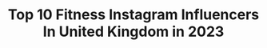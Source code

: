 ---
title: Top 10 Fitness Instagram Influencers In United Kingdom in 2023
description: >-
  Find top fitness Instagram influencers in United Kingdom in 2023. Most popular hashtags: #ootd #autumn #gifted.
platform: Instagram
hits: 1423
text_top: Discover the top-rated Instagram influencers on inBeat.
text_bottom: Our database aggregates 1423 Instagram influencers like this in United Kingdom for you to connect with.
profiles:
  - username: "martin___w"
    fullname: >-
      𝕄𝔸ℝ𝕋.
    bio: >-
      LIFESTYLE • MENSWEAR • FITNESS • AVIATION 📍LONDON + SURREY • UK. 🙃 DON’T BE FOOLED BY THE MOODY EXTERIOR.
    location: "United Kingdom"
    followers: 5367
    engagement: 1707
    commentsToLikes: 0.180400
    id: ck8tbql71wq770j78xaxglb8r
    verified: false
    hashtags: "#summer, #ootd, #gay, #weekend"
  - username: "ncesmel"
    fullname: >-
      Nadia Chrystie
    bio: >-
      Lawyer | Traveler Fashion • Fitness • Lifestyle 📍London 🇬🇧 💌 Email for collabs
    location: "United Kingdom"
    followers: 8787
    engagement: 1379
    commentsToLikes: 0.097271
    id: ck6uao8pb4olx0j71vi08ssyg
    verified: false
    hashtags: "#sponsored, #boatday, #ig, #hiltonlakecomo"
  - username: "aycaakyol25"
    fullname: >-
      🇹🇷🧿 ᐃ𝓨ç𝛼 🧿🇹🇷
    bio: >-
      🖤@saintsblanc Ayca15 %% ⠀ 🏋🏽‍♀️ Fitness Girl • DM for collaborations 💌⠀ 🏘 Estate Agent
    location: "United Kingdom"
    followers: 8145
    engagement: 1310
    commentsToLikes: 0.133645
    id: ckap4w2dg95640i78chx7qrfe
    verified: false
    hashtags: "#gifted"
  - username: "kiirawrr"
    fullname: >-
      kiran🌻
    bio: >-
      🏋🏻‍♀️ @kiirawrr.fitness
    location: "United Kingdom"
    followers: 10597
    engagement: 1229
    commentsToLikes: 0.187442
    id: ck8t0yj9btt2t0j784vcd6o7y
    verified: false
    hashtags: "#fabletics, #nhssweatyselfie, #fableticsuk, #thrillerlive"
  - username: "alexberesfordtv"
    fullname: >-
      A L E X   B E R E S F O R D
    bio: >-
      TV Presenter forecasting fitness and fronts! Currently studying to be a PT in my spare time💪🏽 Fitness Account: @thegymforecast
    location: "United Kingdom"
    followers: 66145
    engagement: 668
    commentsToLikes: 0.043321
    id: ck5q6pn33ydvi0i11uzno29l2
    verified: true
    hashtags: "#theroadto40, #allaroundbritain, #blessed, #blackhistorymonth"
  - username: "here.is.h"
    fullname: >-
      H Opris
    bio: >-
      📍 London 🇬🇧 Menswear | Fitness | Travel
    location: "United Kingdom"
    followers: 21440
    engagement: 1450
    commentsToLikes: 0.056170
    id: ckaov49if2zdm0i78mi44mj2t
    verified: false
    hashtags: "#mensfashion, #upperbody, #workoutmotivation, #menshairstyle"
  - username: "adriannajj"
    fullname: >-
      Adrian Naj
    bio: >-
      20 🧜🏽‍♂️ CAE 2020 Pilot 🛩⁣ Life and Fitness Journey 🌱 literally living the dreams that I had when I was 13 ☁️
    location: "United Kingdom"
    followers: 38582
    engagement: 805
    commentsToLikes: 0.043075
    id: ck9wdoap4gi3b0j78tm8e5led
    verified: false
    hashtags: ""
  - username: "nikkigraceb"
    fullname: >-
      Nikki Grace 👽
    bio: >-
      🌱🇬🇧 •Fitness, food, well-being and adventure• •T1D•Plantbased• NIKKIG20 for 20% off @lornajaneactive ⬇️
    location: "United Kingdom"
    followers: 42983
    engagement: 581
    commentsToLikes: 0.062789
    id: ck8tdisx33hbr0j78w5kipwh8
    verified: false
    hashtags: "#healthandfitness, #girlswhosquat, #vegangirlsofig, #girlswhoworkout"
  - username: "mammy.mon"
    fullname: >-
      Monika
    bio: >-
      DANCE • FITNESS • ZUMBA INSTRUCTOR 🇵🇱in ➡️📍Edinburgh 🏴󠁧󠁢󠁳󠁣󠁴󠁿Scotland
    location: "United Kingdom"
    followers: 5447
    engagement: 1166
    commentsToLikes: 0.149544
    id: ck8t3qc1z43820j78ino2x3z1
    verified: false
    hashtags: "#coreczkamamusi, #fitgirl, #babyboy, #coreczka"
  - username: "azamjaafri"
    fullname: >-
      Azam Jaafri
    bio: >-
      💡 Investor 🔌 Property - Tech - Retail - Fitness ❤️ Knowledge has no value unless you share it 📍London 🇬🇧 Lisbon 🇵🇹
    location: "United Kingdom"
    followers: 15386
    engagement: 809
    commentsToLikes: 0.135538
    id: ck9wdnz94ggjv0j7893z32j4h
    verified: false
    hashtags: "#ukfitnessawards, #success, #love, #hardworkpaysoff"
---
